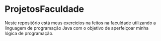 # ProjetosFaculdade
Neste repositório está meus exercicios na feitos na faculdade utilizando a linguagem de programação Java com o objetivo de aperfeiçoar minha lógica de programação. 
